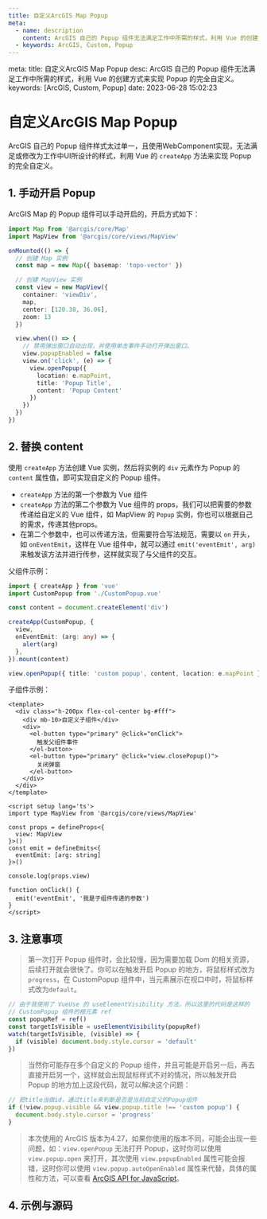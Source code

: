 ```yaml
---
title: 自定义ArcGIS Map Popup
meta:
  - name: description
    content: ArcGIS 自己的 Popup 组件无法满足工作中所需的样式，利用 Vue 的创建方式来实现 Popup 的完全自定义。
  - keywords: ArcGIS, Custom, Popup
---
```


<route lang="yaml">
meta:
  title: 自定义ArcGIS Map Popup
  desc: ArcGIS 自己的 Popup 组件无法满足工作中所需的样式，利用 Vue 的创建方式来实现 Popup 的完全自定义。
  keywords: [ArcGIS, Custom, Popup]
  date: 2023-06-28 15:02:23
</route>

# 自定义ArcGIS Map Popup

  ArcGIS 自己的 Popup 组件样式太过单一，且使用WebComponent实现，无法满足或修改为工作中UI所设计的样式，利用 Vue 的 `createApp` 方法来实现 Popup 的完全自定义。

## 1. 手动开启 Popup

ArcGIS Map 的 Popup 组件可以手动开启的，开启方式如下：

```ts
import Map from '@arcgis/core/Map'
import MapView from '@arcgis/core/views/MapView'

onMounted(() => {
  // 创建 Map 实例
  const map = new Map({ basemap: 'topo-vector' })

  // 创建 MapView 实例
  const view = new MapView({
    container: 'viewDiv',
    map,
    center: [120.38, 36.06],
    zoom: 13
  })

  view.when(() => {
    // 禁用弹出窗口自动出现，并使用单击事件手动打开弹出窗口。
    view.popupEnabled = false
    view.on('click', (e) => {
      view.openPopup({
        location: e.mapPoint,
        title: 'Popup Title',
        content: 'Popup Content'
      })
    })
  })
})
```

## 2. 替换 content

使用 `createApp` 方法创建 Vue 实例，然后将实例的 `div` 元素作为 Popup 的 `content` 属性值，即可实现自定义的 Popup 组件。

- `createApp` 方法的第一个参数为 Vue 组件
- `createApp` 方法的第二个参数为 Vue 组件的 props，我们可以把需要的参数传递给自定义的 Vue 组件，如 MapView 的 `Popup` 实例，你也可以根据自己的需求，传递其他props。
- 在第二个参数中，也可以传递方法，但需要符合写法规范，需要以 `on` 开头，如 `onEventEmit`，这样在 Vue 组件中，就可以通过 `emit('eventEmit', arg)` 来触发该方法并进行传参，这样就实现了与父组件的交互。

父组件示例：

```ts
import { createApp } from 'vue'
import CustomPopup from './CustomPopup.vue'

const content = document.createElement('div')

createApp(CustomPopup, {
  view,
  onEventEmit: (arg: any) => {
    alert(arg)
  },
}).mount(content)

view.openPopup({ title: 'custom popup', content, location: e.mapPoint })
```

子组件示例：

```vue
<template>
  <div class="h-200px flex-col-center bg-#fff">
    <div mb-10>自定义子组件</div>
    <div>
      <el-button type="primary" @click="onClick">
        触发父组件事件
      </el-button>
      <el-button type="primary" @click="view.closePopup()">
        关闭弹窗
      </el-button>
    </div>
  </div>
</template>

<script setup lang='ts'>
import type MapView from '@arcgis/core/views/MapView'

const props = defineProps<{
  view: MapView
}>()
const emit = defineEmits<{
  eventEmit: [arg: string]
}>()

console.log(props.view)

function onClick() {
  emit('eventEmit', '我是子组件传递的参数')
}
</script>
```

## 3. 注意事项

> 第一次打开 Popup 组件时，会比较慢，因为需要加载 Dom 的相关资源，后续打开就会很快了。你可以在触发开启 Popup 的地方，将鼠标样式改为`progress`，在 CustomPopup 组件中，当元素展示在视口中时，将鼠标样式改为`default`。

```ts
// 由于我使用了 VueUse 的 useElementVisibility 方法，所以这里的代码是这样的
// CustomPopup 组件的根元素 ref
const popupRef = ref()
const targetIsVisible = useElementVisibility(popupRef)
watch(targetIsVisible, (visible) => {
  if (visible) document.body.style.cursor = 'default'
})
```

> 当然你可能存在多个自定义的 Popup 组件，并且可能是开启另一后，再去直接开启另一个，这样就会出现鼠标样式不对的情况，所以触发开启 Popup 的地方加上这段代码，就可以解决这个问题：

```ts
// 把title当做id，通过title来判断是否是当前自定义的Popup组件
if (!view.popup.visible && view.popup.title !== 'custom popup') {
  document.body.style.cursor = 'progress'
}
```

> 本次使用的 ArcGIS 版本为4.27，如果你使用的版本不同，可能会出现一些问题，如：`view.openPopup` 无法打开 Popup，这时你可以使用 `view.popup.open` 来打开，其次使用 `view.popupEnabled` 属性可能会报错，这时你可以使用 `view.popup.autoOpenEnabled` 属性来代替，具体的属性和方法，可以查看 [ArcGIS API for JavaScript](https://developers.arcgis.com/javascript/latest/api-reference/esri-views-MapView.html)。

## 4. 示例与源码

<CustomFrame route="/arcgis/costom-popup" />

